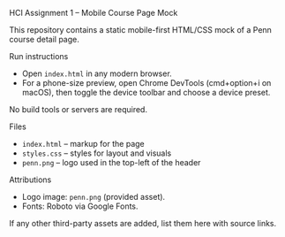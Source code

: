 HCI Assignment 1 – Mobile Course Page Mock

This repository contains a static mobile-first HTML/CSS mock of a Penn course detail page.

Run instructions

- Open `index.html` in any modern browser.
- For a phone-size preview, open Chrome DevTools (cmd+option+i on macOS), then toggle the device toolbar and choose a device preset.

No build tools or servers are required.

Files

- `index.html` – markup for the page
- `styles.css` – styles for layout and visuals
- `penn.png` – logo used in the top-left of the header

Attributions

- Logo image: `penn.png` (provided asset).
- Fonts: Roboto via Google Fonts.

If any other third-party assets are added, list them here with source links.

